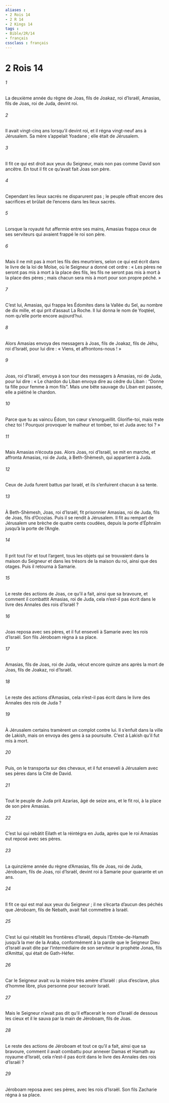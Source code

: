 ```yaml
---
aliases : 
- 2 Rois 14
- 2 R 14
- 2 Kings 14
tags : 
- Bible/2R/14
- français
cssclass : français
---
```


# 2 Rois 14

###### 1
La deuxième année du règne de Joas, fils de Joakaz, roi d’Israël, Amasias, fils de Joas, roi de Juda, devint roi.
###### 2
Il avait vingt-cinq ans lorsqu’il devint roi, et il régna vingt-neuf ans à Jérusalem. Sa mère s’appelait Yoadane ; elle était de Jérusalem.
###### 3
Il fit ce qui est droit aux yeux du Seigneur, mais non pas comme David son ancêtre. En tout il fit ce qu’avait fait Joas son père.
###### 4
Cependant les lieux sacrés ne disparurent pas ; le peuple offrait encore des sacrifices et brûlait de l’encens dans les lieux sacrés.
###### 5
Lorsque la royauté fut affermie entre ses mains, Amasias frappa ceux de ses serviteurs qui avaient frappé le roi son père.
###### 6
Mais il ne mit pas à mort les fils des meurtriers, selon ce qui est écrit dans le livre de la loi de Moïse, où le Seigneur a donné cet ordre : « Les pères ne seront pas mis à mort à la place des fils, les fils ne seront pas mis à mort à la place des pères ; mais chacun sera mis à mort pour son propre péché. »
###### 7
C’est lui, Amasias, qui frappa les Édomites dans la Vallée du Sel, au nombre de dix mille, et qui prit d’assaut La Roche. Il lui donna le nom de Yoqtéel, nom qu’elle porte encore aujourd’hui.
###### 8
Alors Amasias envoya des messagers à Joas, fils de Joakaz, fils de Jéhu, roi d’Israël, pour lui dire : « Viens, et affrontons-nous ! »
###### 9
Joas, roi d’Israël, envoya à son tour des messagers à Amasias, roi de Juda, pour lui dire : « Le chardon du Liban envoya dire au cèdre du Liban : “Donne ta fille pour femme à mon fils”. Mais une bête sauvage du Liban est passée, elle a piétiné le chardon.
###### 10
Parce que tu as vaincu Édom, ton cœur s’enorgueillit. Glorifie-toi, mais reste chez toi ! Pourquoi provoquer le malheur et tomber, toi et Juda avec toi ? »
###### 11
Mais Amasias n’écouta pas. Alors Joas, roi d’Israël, se mit en marche, et affronta Amasias, roi de Juda, à Beth-Shèmesh, qui appartient à Juda.
###### 12
Ceux de Juda furent battus par Israël, et ils s’enfuirent chacun à sa tente.
###### 13
À Beth-Shèmesh, Joas, roi d’Israël, fit prisonnier Amasias, roi de Juda, fils de Joas, fils d’Ocozias. Puis il se rendit à Jérusalem. Il fit au rempart de Jérusalem une brèche de quatre cents coudées, depuis la porte d’Éphraïm jusqu’à la porte de l’Angle.
###### 14
Il prit tout l’or et tout l’argent, tous les objets qui se trouvaient dans la maison du Seigneur et dans les trésors de la maison du roi, ainsi que des otages. Puis il retourna à Samarie.
###### 15
Le reste des actions de Joas, ce qu’il a fait,
ainsi que sa bravoure,
et comment il combattit Amasias, roi de Juda,
cela n’est-il pas écrit dans le livre des Annales des rois d’Israël ?
###### 16
Joas reposa avec ses pères,
et il fut enseveli à Samarie avec les rois d’Israël.
Son fils Jéroboam régna à sa place.
###### 17
Amasias, fils de Joas, roi de Juda, vécut encore quinze ans après la mort de Joas, fils de Joakaz, roi d’Israël.
###### 18
Le reste des actions d’Amasias,
cela n’est-il pas écrit dans le livre des Annales des rois de Juda ?
###### 19
À Jérusalem certains tramèrent un complot contre lui. Il s’enfuit dans la ville de Lakish, mais on envoya des gens à sa poursuite. C’est à Lakish qu’il fut mis à mort.
###### 20
Puis, on le transporta sur des chevaux, et il fut enseveli à Jérusalem avec ses pères dans la Cité de David.
###### 21
Tout le peuple de Juda prit Azarias, âgé de seize ans, et le fit roi, à la place de son père Amasias.
###### 22
C’est lui qui rebâtit Eilath et la réintégra en Juda, après que le roi Amasias eut reposé avec ses pères.
###### 23
La quinzième année du règne d’Amasias, fils de Joas, roi de Juda, Jéroboam, fils de Joas, roi d’Israël, devint roi à Samarie pour quarante et un ans.
###### 24
Il fit ce qui est mal aux yeux du Seigneur ; il ne s’écarta d’aucun des péchés que Jéroboam, fils de Nebath, avait fait commettre à Israël.
###### 25
C’est lui qui rétablit les frontières d’Israël, depuis l’Entrée-de-Hamath jusqu’à la mer de la Araba, conformément à la parole que le Seigneur Dieu d’Israël avait dite par l’intermédiaire de son serviteur le prophète Jonas, fils d’Amittaï, qui était de Gath-Héfer.
###### 26
Car le Seigneur avait vu la misère très amère d’Israël : plus d’esclave, plus d’homme libre, plus personne pour secourir Israël.
###### 27
Mais le Seigneur n’avait pas dit qu’il effacerait le nom d’Israël de dessous les cieux et il le sauva par la main de Jéroboam, fils de Joas.
###### 28
Le reste des actions de Jéroboam et tout ce qu’il a fait,
ainsi que sa bravoure,
comment il avait combattu
pour annexer Damas et Hamath au royaume d’Israël,
cela n’est-il pas écrit dans le livre des Annales des rois d’Israël ?
###### 29
Jéroboam reposa avec ses pères,
avec les rois d’Israël.
Son fils Zacharie régna à sa place.
